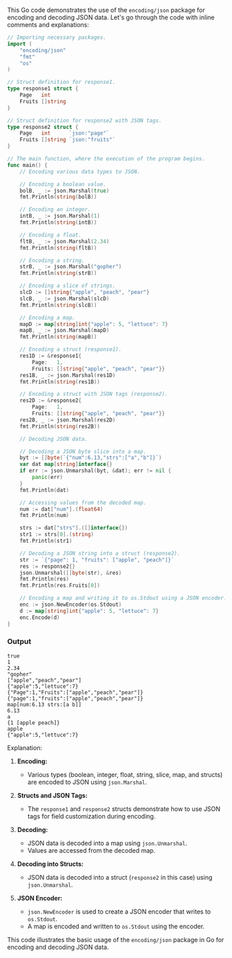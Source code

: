 This Go code demonstrates the use of the `encoding/json` package for encoding and decoding JSON data. Let's go through the code with inline comments and explanations:

```go
// Importing necessary packages.
import (
	"encoding/json"
	"fmt"
	"os"
)

// Struct definition for response1.
type response1 struct {
	Page   int
	Fruits []string
}

// Struct definition for response2 with JSON tags.
type response2 struct {
	Page   int      `json:"page"`
	Fruits []string `json:"fruits"`
}

// The main function, where the execution of the program begins.
func main() {
	// Encoding various data types to JSON.

	// Encoding a boolean value.
	bolB, _ := json.Marshal(true)
	fmt.Println(string(bolB))

	// Encoding an integer.
	intB, _ := json.Marshal(1)
	fmt.Println(string(intB))

	// Encoding a float.
	fltB, _ := json.Marshal(2.34)
	fmt.Println(string(fltB))

	// Encoding a string.
	strB, _ := json.Marshal("gopher")
	fmt.Println(string(strB))

	// Encoding a slice of strings.
	slcD := []string{"apple", "peach", "pear"}
	slcB, _ := json.Marshal(slcD)
	fmt.Println(string(slcB))

	// Encoding a map.
	mapD := map[string]int{"apple": 5, "lettuce": 7}
	mapB, _ := json.Marshal(mapD)
	fmt.Println(string(mapB))

	// Encoding a struct (response1).
	res1D := &response1{
		Page:   1,
		Fruits: []string{"apple", "peach", "pear"}}
	res1B, _ := json.Marshal(res1D)
	fmt.Println(string(res1B))

	// Encoding a struct with JSON tags (response2).
	res2D := &response2{
		Page:   1,
		Fruits: []string{"apple", "peach", "pear"}}
	res2B, _ := json.Marshal(res2D)
	fmt.Println(string(res2B))

	// Decoding JSON data.

	// Decoding a JSON byte slice into a map.
	byt := []byte(`{"num":6.13,"strs":["a","b"]}`)
	var dat map[string]interface{}
	if err := json.Unmarshal(byt, &dat); err != nil {
		panic(err)
	}
	fmt.Println(dat)

	// Accessing values from the decoded map.
	num := dat["num"].(float64)
	fmt.Println(num)

	strs := dat["strs"].([]interface{})
	str1 := strs[0].(string)
	fmt.Println(str1)

	// Decoding a JSON string into a struct (response2).
	str := `{"page": 1, "fruits": ["apple", "peach"]}`
	res := response2{}
	json.Unmarshal([]byte(str), &res)
	fmt.Println(res)
	fmt.Println(res.Fruits[0])

	// Encoding a map and writing it to os.Stdout using a JSON encoder.
	enc := json.NewEncoder(os.Stdout)
	d := map[string]int{"apple": 5, "lettuce": 7}
	enc.Encode(d)
}
```
### Output
```
true
1
2.34
"gopher"
["apple","peach","pear"]
{"apple":5,"lettuce":7}
{"Page":1,"Fruits":["apple","peach","pear"]}
{"page":1,"fruits":["apple","peach","pear"]}
map[num:6.13 strs:[a b]]
6.13
a
{1 [apple peach]}
apple
{"apple":5,"lettuce":7}
```
Explanation:

1. **Encoding:**
   - Various types (boolean, integer, float, string, slice, map, and structs) are encoded to JSON using `json.Marshal`.

2. **Structs and JSON Tags:**
   - The `response1` and `response2` structs demonstrate how to use JSON tags for field customization during encoding.

3. **Decoding:**
   - JSON data is decoded into a map using `json.Unmarshal`.
   - Values are accessed from the decoded map.

4. **Decoding into Structs:**
   - JSON data is decoded into a struct (`response2` in this case) using `json.Unmarshal`.

5. **JSON Encoder:**
   - `json.NewEncoder` is used to create a JSON encoder that writes to `os.Stdout`.
   - A map is encoded and written to `os.Stdout` using the encoder.

This code illustrates the basic usage of the `encoding/json` package in Go for encoding and decoding JSON data.